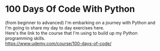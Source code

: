 # **100 Days Of Code With Python** 
(from beginner to advanced) 
I'm embarking on a journey with Python and I'm going to share my day to day exercises here.\
Here's the link to the course that I'm using to build up my Python programming skills.\
https://www.udemy.com/course/100-days-of-code/
